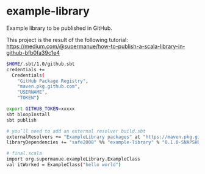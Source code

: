 # example-library

Example library to be published in GitHub.

This project is the result of the following tutorial: https://medium.com/@supermanue/how-to-publish-a-scala-library-in-github-bfb0fa39c1e4

```bash
$HOME/.sbt/1.0/github.sbt
credentials += 
  Credentials(
    "GitHub Package Registry",
    "maven.pkg.github.com",
    "USERNAME",
    "TOKEN")

export GITHUB_TOKEN=xxxxx
sbt bloopInstall
sbt publish

# you’ll need to add an external resolver build.sbt
externalResolvers += "ExampleLibrary packages" at "https://maven.pkg.github.com/safew2008/example-library"
libraryDependencies += "safe2008" %% "example-library" % "0.1.0-SNAPSHOT"

# final.scala
import org.supermanue.exampleLibrary.ExampleClass
val itWorked = ExampleClass("hello world")

```
